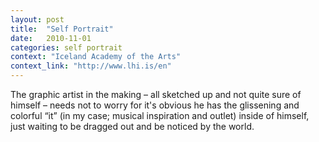```yaml
---
layout: post
title:  "Self Portrait"
date:   2010-11-01
categories: self portrait
context: "Iceland Academy of the Arts"
context_link: "http://www.lhi.is/en"
---
```

The graphic artist in the making – all sketched up and not quite sure of himself – needs not to worry for it's obvious he has the glissening and colorful “it” (in my case; musical inspiration and outlet) inside of himself, just waiting to be dragged out and be noticed by the world.

<img src="https://dl.dropboxusercontent.com/s/ksz2tx4bprkqdkc/piece-selfportrait-cover.jpg?dl=0" alt="">

<img src="https://dl.dropboxusercontent.com/s/u8isrq18vzddi1z/piece-selfportrait-detail1.jpg?dl=0" alt="">

<img src="https://dl.dropboxusercontent.com/s/asm3w79qf54cqbe/piece-selfportrait-detail2.jpg?dl=0" alt="">